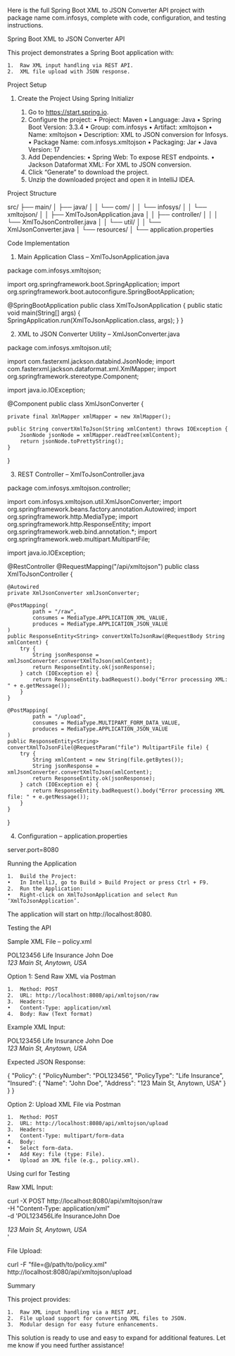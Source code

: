 Here is the full Spring Boot XML to JSON Converter API project with package name com.infosys, complete with code, configuration, and testing instructions.

Spring Boot XML to JSON Converter API

This project demonstrates a Spring Boot application with:

	1.	Raw XML input handling via REST API.
	2.	XML file upload with JSON response.

Project Setup

1. Create the Project Using Spring Initializr

	1.	Go to https://start.spring.io.
	2.	Configure the project:
	•	Project: Maven
	•	Language: Java
	•	Spring Boot Version: 3.3.4
	•	Group: com.infosys
	•	Artifact: xmltojson
	•	Name: xmltojson
	•	Description: XML to JSON conversion for Infosys.
	•	Package Name: com.infosys.xmltojson
	•	Packaging: Jar
	•	Java Version: 17
	3.	Add Dependencies:
	•	Spring Web: To expose REST endpoints.
	•	Jackson Dataformat XML: For XML to JSON conversion.
	4.	Click “Generate” to download the project.
	5.	Unzip the downloaded project and open it in IntelliJ IDEA.

Project Structure

src/
├── main/
│   ├── java/
│   │   └── com/
│   │       └── infosys/
│   │           └── xmltojson/
│   │               ├── XmlToJsonApplication.java
│   │               ├── controller/
│   │               │   └── XmlToJsonController.java
│   │               └── util/
│   │                   └── XmlJsonConverter.java
│   └── resources/
│       └── application.properties

Code Implementation

1. Main Application Class – XmlToJsonApplication.java

package com.infosys.xmltojson;

import org.springframework.boot.SpringApplication;
import org.springframework.boot.autoconfigure.SpringBootApplication;

@SpringBootApplication
public class XmlToJsonApplication {
    public static void main(String[] args) {
        SpringApplication.run(XmlToJsonApplication.class, args);
    }
}

2. XML to JSON Converter Utility – XmlJsonConverter.java

package com.infosys.xmltojson.util;

import com.fasterxml.jackson.databind.JsonNode;
import com.fasterxml.jackson.dataformat.xml.XmlMapper;
import org.springframework.stereotype.Component;

import java.io.IOException;

@Component
public class XmlJsonConverter {

    private final XmlMapper xmlMapper = new XmlMapper();

    public String convertXmlToJson(String xmlContent) throws IOException {
        JsonNode jsonNode = xmlMapper.readTree(xmlContent);
        return jsonNode.toPrettyString();
    }
}

3. REST Controller – XmlToJsonController.java

package com.infosys.xmltojson.controller;

import com.infosys.xmltojson.util.XmlJsonConverter;
import org.springframework.beans.factory.annotation.Autowired;
import org.springframework.http.MediaType;
import org.springframework.http.ResponseEntity;
import org.springframework.web.bind.annotation.*;
import org.springframework.web.multipart.MultipartFile;

import java.io.IOException;

@RestController
@RequestMapping("/api/xmltojson")
public class XmlToJsonController {

    @Autowired
    private XmlJsonConverter xmlJsonConverter;

    @PostMapping(
            path = "/raw",
            consumes = MediaType.APPLICATION_XML_VALUE,
            produces = MediaType.APPLICATION_JSON_VALUE
    )
    public ResponseEntity<String> convertXmlToJsonRaw(@RequestBody String xmlContent) {
        try {
            String jsonResponse = xmlJsonConverter.convertXmlToJson(xmlContent);
            return ResponseEntity.ok(jsonResponse);
        } catch (IOException e) {
            return ResponseEntity.badRequest().body("Error processing XML: " + e.getMessage());
        }
    }

    @PostMapping(
            path = "/upload",
            consumes = MediaType.MULTIPART_FORM_DATA_VALUE,
            produces = MediaType.APPLICATION_JSON_VALUE
    )
    public ResponseEntity<String> convertXmlToJsonFile(@RequestParam("file") MultipartFile file) {
        try {
            String xmlContent = new String(file.getBytes());
            String jsonResponse = xmlJsonConverter.convertXmlToJson(xmlContent);
            return ResponseEntity.ok(jsonResponse);
        } catch (IOException e) {
            return ResponseEntity.badRequest().body("Error processing XML file: " + e.getMessage());
        }
    }
}

4. Configuration – application.properties

server.port=8080

Running the Application

	1.	Build the Project:
	•	In IntelliJ, go to Build > Build Project or press Ctrl + F9.
	2.	Run the Application:
	•	Right-click on XmlToJsonApplication and select Run ‘XmlToJsonApplication’.

The application will start on http://localhost:8080.

Testing the API

Sample XML File – policy.xml

<?xml version="1.0" encoding="UTF-8"?>
<Policy>
    <PolicyNumber>POL123456</PolicyNumber>
    <PolicyType>Life Insurance</PolicyType>
    <Insured>
        <Name>John Doe</Name>
        <Address>123 Main St, Anytown, USA</Address>
    </Insured>
</Policy>

Option 1: Send Raw XML via Postman

	1.	Method: POST
	2.	URL: http://localhost:8080/api/xmltojson/raw
	3.	Headers:
	•	Content-Type: application/xml
	4.	Body: Raw (Text format)

Example XML Input:

<?xml version="1.0" encoding="UTF-8"?>
<Policy>
    <PolicyNumber>POL123456</PolicyNumber>
    <PolicyType>Life Insurance</PolicyType>
    <Insured>
        <Name>John Doe</Name>
        <Address>123 Main St, Anytown, USA</Address>
    </Insured>
</Policy>

Expected JSON Response:

{
  "Policy": {
    "PolicyNumber": "POL123456",
    "PolicyType": "Life Insurance",
    "Insured": {
      "Name": "John Doe",
      "Address": "123 Main St, Anytown, USA"
    }
  }
}

Option 2: Upload XML File via Postman

	1.	Method: POST
	2.	URL: http://localhost:8080/api/xmltojson/upload
	3.	Headers:
	•	Content-Type: multipart/form-data
	4.	Body:
	•	Select form-data.
	•	Add Key: file (type: File).
	•	Upload an XML file (e.g., policy.xml).

Using curl for Testing

Raw XML Input:

curl -X POST http://localhost:8080/api/xmltojson/raw \
-H "Content-Type: application/xml" \
-d '<?xml version="1.0" encoding="UTF-8"?><Policy><PolicyNumber>POL123456</PolicyNumber><PolicyType>Life Insurance</PolicyType><Insured><Name>John Doe</Name><Address>123 Main St, Anytown, USA</Address></Insured></Policy>'

File Upload:

curl -F "file=@/path/to/policy.xml" http://localhost:8080/api/xmltojson/upload

Summary

This project provides:

	1.	Raw XML input handling via a REST API.
	2.	File upload support for converting XML files to JSON.
	3.	Modular design for easy future enhancements.

This solution is ready to use and easy to expand for additional features. Let me know if you need further assistance!
